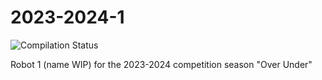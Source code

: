# 2023-2024-1
![Compilation Status](https://github.com/superrm11/wofkflow-test/actions/workflows/c-cpp.yml/badge.svg)

Robot 1 (name WIP) for the 2023-2024 competition season "Over Under"
